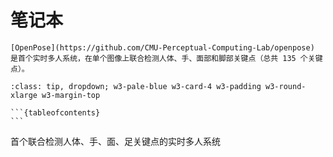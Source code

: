 # 笔记本

```{div} w3-pale-green w3-card w3-padding w3-round-xlarge w3-margin-top
[OpenPose](https://github.com/CMU-Perceptual-Computing-Lab/openpose) 是首个实时多人系统，在单个图像上联合检测人体、手、面部和脚部关键点（总共 135 个关键点）。
```

````{admonition} 本站目录
:class: tip, dropdown; w3-pale-blue w3-card-4 w3-padding w3-round-xlarge w3-margin-top

```{tableofcontents}
```
````

首个联合检测人体、手、面、足关键点的实时多人系统
